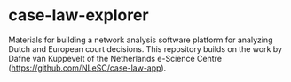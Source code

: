 # case-law-explorer
Materials for building a network analysis software platform for analyzing Dutch and European court decisions. This repository builds on the work by Dafne van Kuppevelt of the Netherlands e-Science Centre (https://github.com/NLeSC/case-law-app).

